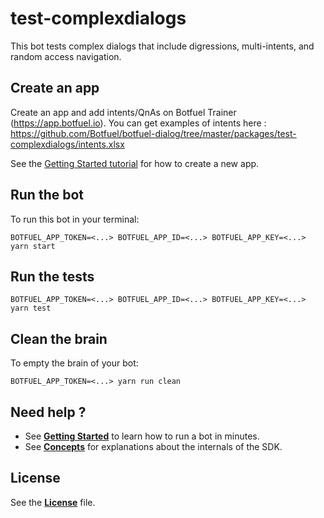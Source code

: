# test-complexdialogs

This bot tests complex dialogs that include digressions, multi-intents, and random access navigation.

## Create an app

Create an app and add intents/QnAs on Botfuel Trainer (https://app.botfuel.io).
You can get examples of intents here : https://github.com/Botfuel/botfuel-dialog/tree/master/packages/test-complexdialogs/intents.xlsx

See the [Getting Started tutorial](https://docs.botfuel.io/platform/tutorials/getting-started) for how to create a new app.

## Run the bot

To run this bot in your terminal:

```shell
BOTFUEL_APP_TOKEN=<...> BOTFUEL_APP_ID=<...> BOTFUEL_APP_KEY=<...> yarn start
```

## Run the tests

```shell
BOTFUEL_APP_TOKEN=<...> BOTFUEL_APP_ID=<...> BOTFUEL_APP_KEY=<...> yarn test
```

## Clean the brain

To empty the brain of your bot:

```shell
BOTFUEL_APP_TOKEN=<...> yarn run clean
```

## Need help ?

* See [**Getting Started**](https://docs.botfuel.io/platform/tutorials/getting-started) to learn how to run a bot in minutes.
* See [**Concepts**](https://docs.botfuel.io/platform/concepts) for explanations about the internals of the SDK.

## License

See the [**License**](LICENSE.md) file.
